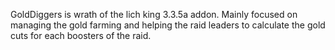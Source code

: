 GoldDiggers is wrath of the lich king 3.3.5a addon. Mainly focused on managing the gold farming
and helping the raid leaders to calculate the gold cuts for each boosters of the raid.